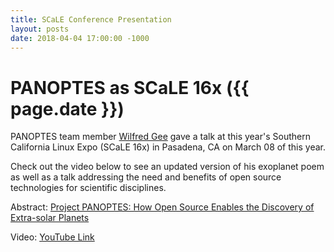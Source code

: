 ```yaml
---
title: SCaLE Conference Presentation
layout: posts
date: 2018-04-04 17:00:00 -1000
---
```


# PANOPTES as SCaLE 16x ({{ page.date }})

PANOPTES team member [Wilfred Gee](https://www.socallinuxexpo.org/scale/16x/speakers/wilfred-gee) gave a talk at
this year's Southern California Linux Expo (SCaLE 16x) in Pasadena, CA on March 08 of this year.

Check out the video below to see an updated version of his exoplanet poem as well as a talk addressing the need and
benefits of open source technologies for scientific disciplines.

Abstract: [Project PANOPTES: How Open Source Enables the Discovery of Extra-solar Planets](https://www.socallinuxexpo.org/scale/16x/presentations/project-panoptes-how-open-source-enables-discovery-extra-solar-planets)

Video: [YouTube Link](https://www.youtube.com/watch?v=Qe39_IhcWic&t=5h12m43s)

